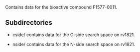 Contains data for the bioactive compound F1577-0011.

## Subdirectories

- cside/ contains data for the C-side search space on rv1821.

- nside/ contains data for the N-side search space on rv1821.

